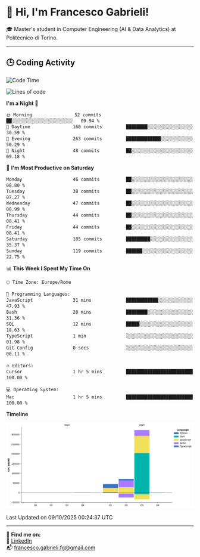 # 👋 Hi, I'm Francesco Gabrieli!

🎓 Master's student in Computer Engineering (AI & Data Analytics) at Politecnico di Torino.  

---

## 🕒 Coding Activity

<!--START_SECTION:waka-->
![Code Time](http://img.shields.io/badge/Code%20Time-151%20hrs%2026%20mins-blue)

![Lines of code](https://img.shields.io/badge/From%20Hello%20World%20I%27ve%20Written-437.5%20thousand%20lines%20of%20code-blue)

**I'm a Night 🦉** 

```text
🌞 Morning                52 commits          ██░░░░░░░░░░░░░░░░░░░░░░░   09.94 % 
🌆 Daytime                160 commits         ████████░░░░░░░░░░░░░░░░░   30.59 % 
🌃 Evening                263 commits         █████████████░░░░░░░░░░░░   50.29 % 
🌙 Night                  48 commits          ██░░░░░░░░░░░░░░░░░░░░░░░   09.18 % 
```
📅 **I'm Most Productive on Saturday** 

```text
Monday                   46 commits          ██░░░░░░░░░░░░░░░░░░░░░░░   08.80 % 
Tuesday                  38 commits          ██░░░░░░░░░░░░░░░░░░░░░░░   07.27 % 
Wednesday                47 commits          ██░░░░░░░░░░░░░░░░░░░░░░░   08.99 % 
Thursday                 44 commits          ██░░░░░░░░░░░░░░░░░░░░░░░   08.41 % 
Friday                   44 commits          ██░░░░░░░░░░░░░░░░░░░░░░░   08.41 % 
Saturday                 185 commits         █████████░░░░░░░░░░░░░░░░   35.37 % 
Sunday                   119 commits         ██████░░░░░░░░░░░░░░░░░░░   22.75 % 
```


📊 **This Week I Spent My Time On** 

```text
🕑︎ Time Zone: Europe/Rome

💬 Programming Languages: 
JavaScript               31 mins             ████████████░░░░░░░░░░░░░   47.93 % 
Bash                     20 mins             ████████░░░░░░░░░░░░░░░░░   31.36 % 
SQL                      12 mins             █████░░░░░░░░░░░░░░░░░░░░   18.63 % 
TypeScript               1 min               ░░░░░░░░░░░░░░░░░░░░░░░░░   01.98 % 
Git Config               0 secs              ░░░░░░░░░░░░░░░░░░░░░░░░░   00.11 % 

🔥 Editors: 
Cursor                   1 hr 5 mins         █████████████████████████   100.00 % 

💻 Operating System: 
Mac                      1 hr 5 mins         █████████████████████████   100.00 % 
```

**Timeline**

![Lines of Code chart](https://raw.githubusercontent.com/francescogabrieli/francescogabrieli/main/assets/bar_graph.png)


 Last Updated on 09/10/2025 00:24:37 UTC
<!--END_SECTION:waka-->


---



🔗 **Find me on:**  
💼 [LinkedIn](https://www.linkedin.com/in/francesco-gabrieli)  
📬 francesco.gabrieli.fg@gmail.com  



